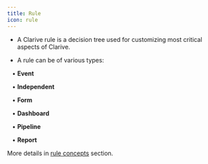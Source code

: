 ```yaml
---
title: Rule
icon: rule
---
```


* A Clarive rule is a decision tree used for customizing most critical aspects of Clarive.

* A rule can be of various types: <br />

&nbsp; &nbsp;• **Event** <br />

&nbsp; &nbsp;• **Independent**  <br />

&nbsp; &nbsp;• **Form** <br />

&nbsp; &nbsp;• **Dashboard** <br />

&nbsp; &nbsp;• **Pipeline** <br />

&nbsp; &nbsp;• **Report** <br />

More details in [rule concepts](Rules/rule-concepts) section.